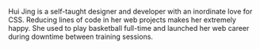 Hui Jing is a self-taught designer and developer with an inordinate love for CSS. Reducing lines of code in her web projects makes her extremely happy. She used to play basketball full-time and launched her web career during downtime between training sessions.